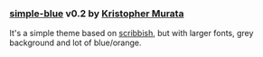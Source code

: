 ### [simple-blue][2] v0.2 by [Kristopher Murata][1]

It's a simple theme based on [scribbish][3], but with larger fonts, grey background and lot of blue/orange.

[1]: http://kris.kside.net
[2]: http://github.com/krsmurata/simple-blue
[3]: http://quotedprintable.com/pages/scribbish
